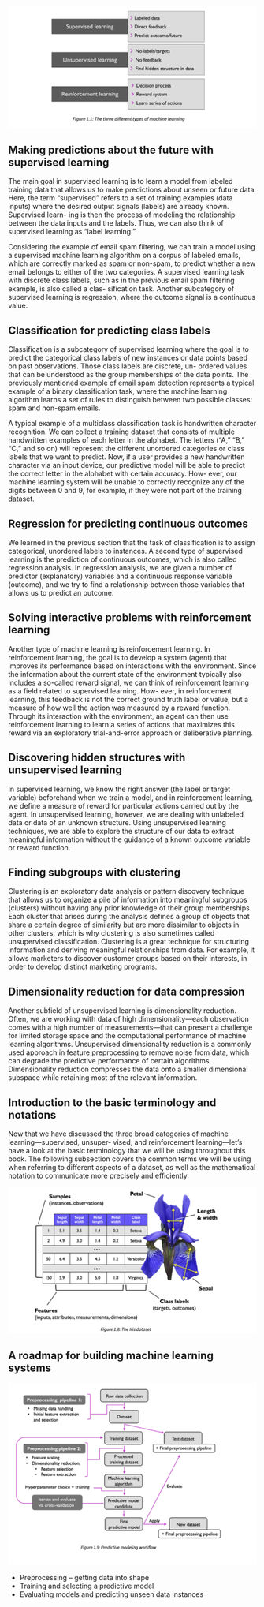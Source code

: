 ![Three different types of machine learning](./figures/different-ml.png)

## Making predictions about the future with supervised learning


The main goal in supervised learning is to learn a model from labeled training data that allows us to
make predictions about unseen or future data. Here, the term “supervised” refers to a set of training
examples (data inputs) where the desired output signals (labels) are already known. Supervised learn-
ing is then the process of modeling the relationship between the data inputs and the labels. Thus, we
can also think of supervised learning as “label learning.”

Considering the example of email spam filtering, we can train a model using a supervised machine
learning algorithm on a corpus of labeled emails, which are correctly marked as spam or non-spam,
to predict whether a new email belongs to either of the two categories. A supervised learning task
with discrete class labels, such as in the previous email spam filtering example, is also called a clas-
sification task. Another subcategory of supervised learning is regression, where the outcome signal
is a continuous value.


## Classification for predicting class labels

Classification is a subcategory of supervised learning where the goal is to predict the categorical class
labels of new instances or data points based on past observations. Those class labels are discrete, un-
ordered values that can be understood as the group memberships of the data points. The previously
mentioned example of email spam detection represents a typical example of a binary classification
task, where the machine learning algorithm learns a set of rules to distinguish between two possible
classes: spam and non-spam emails.


A typical example of a multiclass classification task is handwritten character recognition. We can
collect a training dataset that consists of multiple handwritten examples of each letter in the alphabet.
The letters (“A,” “B,” “C,” and so on) will represent the different unordered categories or class labels
that we want to predict. Now, if a user provides a new handwritten character via an input device, our
predictive model will be able to predict the correct letter in the alphabet with certain accuracy. How-
ever, our machine learning system will be unable to correctly recognize any of the digits between 0
and 9, for example, if they were not part of the training dataset.



## Regression for predicting continuous outcomes

We learned in the previous section that the task of classification is to assign categorical, unordered
labels to instances. A second type of supervised learning is the prediction of continuous outcomes,
which is also called regression analysis. In regression analysis, we are given a number of predictor
(explanatory) variables and a continuous response variable (outcome), and we try to find a relationship
between those variables that allows us to predict an outcome.



## Solving interactive problems with reinforcement learning

Another type of machine learning is reinforcement learning. In reinforcement learning, the goal is to
develop a system (agent) that improves its performance based on interactions with the environment.
Since the information about the current state of the environment typically also includes a so-called
reward signal, we can think of reinforcement learning as a field related to supervised learning. How-
ever, in reinforcement learning, this feedback is not the correct ground truth label or value, but a
measure of how well the action was measured by a reward function. Through its interaction with the
environment, an agent can then use reinforcement learning to learn a series of actions that maximizes
this reward via an exploratory trial-and-error approach or deliberative planning.



## Discovering hidden structures with unsupervised learning

In supervised learning, we know the right answer (the label or target variable) beforehand when we
train a model, and in reinforcement learning, we define a measure of reward for particular actions
carried out by the agent. In unsupervised learning, however, we are dealing with unlabeled data or
data of an unknown structure. Using unsupervised learning techniques, we are able to explore the
structure of our data to extract meaningful information without the guidance of a known outcome
variable or reward function.



## Finding subgroups with clustering

Clustering is an exploratory data analysis or pattern discovery technique that allows us to organize a
pile of information into meaningful subgroups (clusters) without having any prior knowledge of their
group memberships. Each cluster that arises during the analysis defines a group of objects that share a
certain degree of similarity but are more dissimilar to objects in other clusters, which is why clustering
is also sometimes called unsupervised classification. Clustering is a great technique for structuring
information and deriving meaningful relationships from data. For example, it allows marketers to
discover customer groups based on their interests, in order to develop distinct marketing programs.



## Dimensionality reduction for data compression

Another subfield of unsupervised learning is dimensionality reduction. Often, we are working with
data of high dimensionality—each observation comes with a high number of measurements—that
can present a challenge for limited storage space and the computational performance of machine
learning algorithms. Unsupervised dimensionality reduction is a commonly used approach in feature
preprocessing to remove noise from data, which can degrade the predictive performance of certain
algorithms. Dimensionality reduction compresses the data onto a smaller dimensional subspace while
retaining most of the relevant information.



## Introduction to the basic terminology and notations

Now that we have discussed the three broad categories of machine learning—supervised, unsuper-
vised, and reinforcement learning—let’s have a look at the basic terminology that we will be using
throughout this book. The following subsection covers the common terms we will be using when
referring to different aspects of a dataset, as well as the mathematical notation to communicate more
precisely and efficiently.


![Iris Dataset](./figures/Irish-ds.png)



## A roadmap for building machine learning systems

![Predictive Modeling workflow](./figures/ml-workflow.png)


- Preprocessing – getting data into shape
- Training and selecting a predictive model
- Evaluating models and predicting unseen data instances


